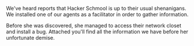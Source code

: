 We've heard reports that Hacker Schmool is up to their usual shenanigans. We installed one of our agents as a facilitator in order to gather information.

Before she was discovered, she managed to access their network closet and install a bug. Attached you'll find all the information we have before her unfortunate demise.


